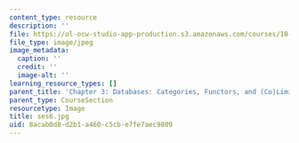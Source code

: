 ```yaml
---
content_type: resource
description: ''
file: https://ol-ocw-studio-app-production.s3.amazonaws.com/courses/18-s097-applied-category-theory-january-iap-2019/8acab0d8d2b1a460c5cbe7fe7aec9809_ses6.jpg
file_type: image/jpeg
image_metadata:
  caption: ''
  credit: ''
  image-alt: ''
learning_resource_types: []
parent_title: 'Chapter 3: Databases: Categories, Functors, and (Co)Limits'
parent_type: CourseSection
resourcetype: Image
title: ses6.jpg
uid: 8acab0d8-d2b1-a460-c5cb-e7fe7aec9809
---
```

